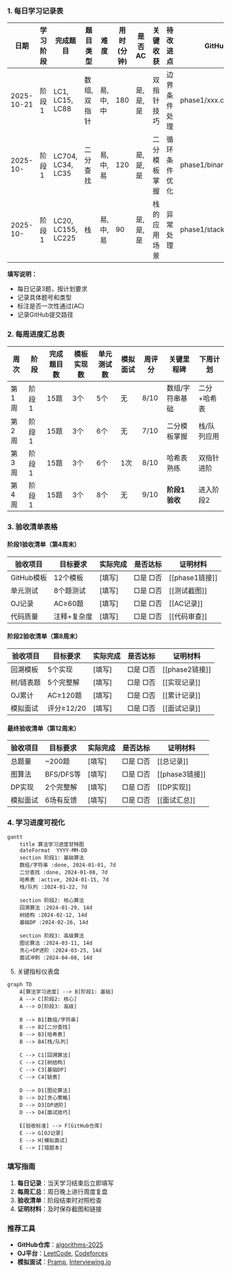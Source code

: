 ### 1. 每日学习记录表

| 日期       | 学习阶段 | 完成题目           | 题目类型    | 难度     | 用时(分钟) | 是否AC   | 关键收获     | 待改进点     | GitHub提交               |
| ---------- | -------- | ------------------ | ----------- | -------- | ---------- | -------- | ------------ | ------------ | ------------------------ |
| 2025-10-21 | 阶段1    | LC1, LC15, LC88    | 数组,双指针 | 易,中,中 | 180        | 是,是,是 | 双指针技巧   | 边界条件处理 | phase1/xxx.cpp           |
| 2025-10- | 阶段1    | LC704, LC34, LC35  | 二分查找    | 易,中,易 | 120        | 是,是,是 | 二分模板掌握 | 循环条件优化 | phase1/binary_search.cpp |
| 2025-10- | 阶段1    | LC20, LC155, LC225 | 栈          | 易,中,易 | 90         | 是,是,是 | 栈的应用场景 | 异常处理     | phase1/stack_demo.cpp    |

**填写说明：**

- 每日记录3题，按计划要求
- 记录具体题号和类型
- 标注是否一次性通过(AC)
- 记录GitHub提交路径

### 2. 每周进度汇总表

| 周次  | 阶段  | 完成题目数 | 模板实现数 | 单元测试数 | 模拟面试 | 周评分 | 关键里程碑          | 下周计划    |
| ----- | ----- | ---------- | ---------- | ---------- | -------- | ------ | ------------------- | ----------- |
| 第1周 | 阶段1 | 15题       | 3个        | 5个        | 无       | 8/10   | 数组/字符串基础     | 二分+哈希表 |
| 第2周 | 阶段1 | 15题       | 3个        | 6个        | 无       | 7/10   | 二分模板掌握        | 栈/队列应用 |
| 第3周 | 阶段1 | 15题       | 3个        | 6个        | 1次      | 8/10   | 哈希表熟练          | 双指针进阶  |
| 第4周 | 阶段1 | 15题       | 3个        | 8个        | 无       | 9/10   | **阶段1验收** | 进入阶段2   |

### 3. 验收清单表格

#### 阶段1验收清单（第4周末）

| 验收项目   | 目标要求    | 实际完成 | 是否达标  | 证明材料       |
| ---------- | ----------- | -------- | --------- | -------------- |
| GitHub模板 | 12个模板    | [填写]   | □是 □否 | [[phase1链接]] |
| 单元测试   | 8个题测试   | [填写]   | □是 □否 | [[测试截图]]   |
| OJ记录     | AC≥60题    | [填写]   | □是 □否 | [[AC记录]]     |
| 代码质量   | 注释+复杂度 | [填写]   | □是 □否 | [[代码审查]]   |

#### 阶段2验收清单（第8周末）

| 验收项目  | 目标要求    | 实际完成 | 是否达标  | 证明材料       |
| --------- | ----------- | -------- | --------- | -------------- |
| 回溯模板  | 5个实现     | [填写]   | □是 □否 | [[phase2链接]] |
| 树/链表题 | 5个完整解   | [填写]   | □是 □否 | [[实现记录]]   |
| OJ累计    | AC≥120题   | [填写]   | □是 □否 | [[累计记录]]   |
| 模拟面试  | 评分≥12/20 | [填写]   | □是 □否 | [[面试记录]]   |

#### 最终验收清单（第12周末）

| 验收项目 | 目标要求  | 实际完成 | 是否达标  | 证明材料       |
| -------- | --------- | -------- | --------- | -------------- |
| 总题量   | ~200题    | [填写]   | □是 □否 | [[总记录]]     |
| 图算法   | BFS/DFS等 | [填写]   | □是 □否 | [[phase3链接]] |
| DP实现   | 2个完整解 | [填写]   | □是 □否 | [[DP实现]]     |
| 模拟面试 | 6场有反馈 | [填写]   | □是 □否 | [[面试汇总]]   |

### 4. 学习进度可视化

```mermaid
gantt
    title 算法学习进度甘特图
    dateFormat  YYYY-MM-DD
    section 阶段1: 基础算法
    数组/字符串 :done, 2024-01-01, 7d
    二分查找 :done, 2024-01-08, 7d
    哈希表 :active, 2024-01-15, 7d
    栈/队列 :2024-01-22, 7d
  
    section 阶段2: 核心算法
    回溯算法 :2024-01-29, 14d
    树结构 :2024-02-12, 14d
    基础DP :2024-02-26, 14d
  
    section 阶段3: 高级算法
    图论算法 :2024-03-11, 14d
    贪心+DP进阶 :2024-03-25, 14d
    面试冲刺 :2024-04-08, 14d
```

5. 关键指标仪表盘

```mermaid
graph TD
    A[算法学习进度] --> B[阶段1: 基础]
    A --> C[阶段2: 核心] 
    A --> D[阶段3: 高级]
  
    B --> B1[数组/字符串]
    B --> B2[二分查找]
    B --> B3[哈希表]
    B --> B4[栈/队列]
  
    C --> C1[回溯算法]
    C --> C2[树结构]
    C --> C3[基础DP]
    C --> C4[链表]
  
    D --> D1[图论算法]
    D --> D2[贪心策略]
    D --> D3[DP进阶]
    D --> D4[面试技巧]
  
    E[验收标准] --> F[GitHub仓库]
    E --> G[OJ记录]
    E --> H[模拟面试]
    E --> I[错题本]
```

### 填写指南

1. **每日记录**：当天学习结束后立即填写
2. **每周汇总**：周日晚上进行周度复盘
3. **验收清单**：阶段结束时对照检查
4. **证明材料**：及时保存截图和链接

### 推荐工具

- **GitHub仓库**：[algorithms-2025](https://github.com/wasidj/algorithms-2025)
- **OJ平台**：[LeetCode](https://leetcode.com), [Codeforces](https://codeforces.com)
- **模拟面试**：[Pramp](https://www.pramp.com), [Interviewing.io](https://interviewing.io)
